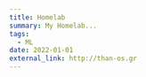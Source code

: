 ```yaml
---
title: Homelab
summary: My Homelab...
tags:
  - ML
date: 2022-01-01
external_link: http://than-os.gr
---
```

